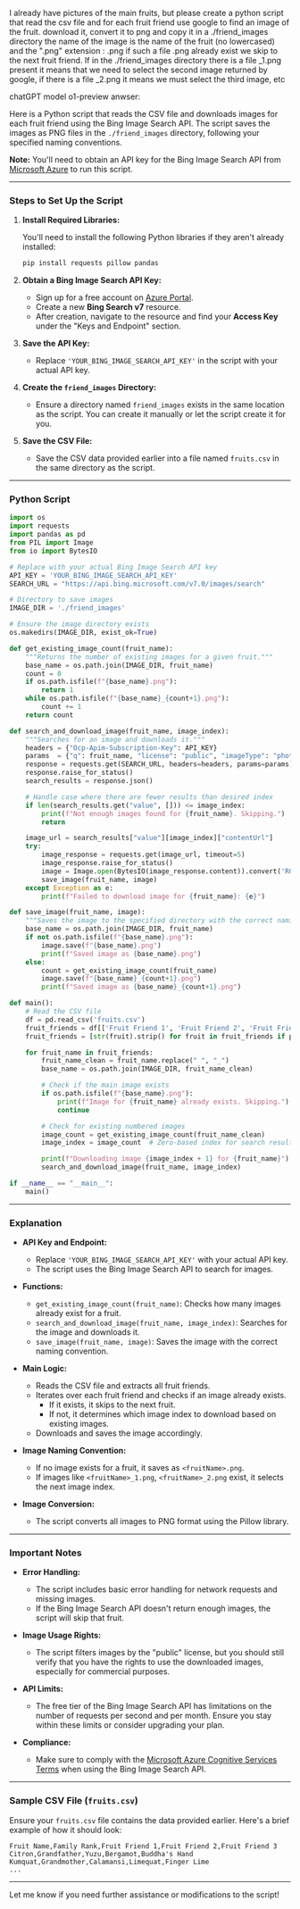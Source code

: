 I already have pictures of the main fruits, but please create a python script that read the csv file and for each fruit friend use google to find an image of the fruit. download it, convert it to png and copy it in a ./friend_images directory the name of the image is the name of the fruit (no lowercased) and the ".png" extension : <fruitName>.png
if such a file <fruitName>.png already exist we skip to the next fruit friend.
If in the ./friend_images directory  there is a file <fruitName>_1.png present it means that we need to select the second image returned by google, if there is a file <fruitName>_2.png it means we must select the third image, etc




chatGPT model o1-preview anwser:

Here is a Python script that reads the CSV file and downloads images for each fruit friend using the Bing Image Search API. The script saves the images as PNG files in the `./friend_images` directory, following your specified naming conventions.

**Note:** You'll need to obtain an API key for the Bing Image Search API from [Microsoft Azure](https://azure.microsoft.com/en-us/services/cognitive-services/bing-image-search-api/) to run this script.

---

### **Steps to Set Up the Script**

1. **Install Required Libraries:**

   You'll need to install the following Python libraries if they aren't already installed:

   ```bash
   pip install requests pillow pandas
   ```

2. **Obtain a Bing Image Search API Key:**

   - Sign up for a free account on [Azure Portal](https://portal.azure.com/).
   - Create a new **Bing Search v7** resource.
   - After creation, navigate to the resource and find your **Access Key** under the "Keys and Endpoint" section.

3. **Save the API Key:**

   - Replace `'YOUR_BING_IMAGE_SEARCH_API_KEY'` in the script with your actual API key.

4. **Create the `friend_images` Directory:**

   - Ensure a directory named `friend_images` exists in the same location as the script. You can create it manually or let the script create it for you.

5. **Save the CSV File:**

   - Save the CSV data provided earlier into a file named `fruits.csv` in the same directory as the script.

---

### **Python Script**

```python
import os
import requests
import pandas as pd
from PIL import Image
from io import BytesIO

# Replace with your actual Bing Image Search API key
API_KEY = 'YOUR_BING_IMAGE_SEARCH_API_KEY'
SEARCH_URL = "https://api.bing.microsoft.com/v7.0/images/search"

# Directory to save images
IMAGE_DIR = './friend_images'

# Ensure the image directory exists
os.makedirs(IMAGE_DIR, exist_ok=True)

def get_existing_image_count(fruit_name):
    """Returns the number of existing images for a given fruit."""
    base_name = os.path.join(IMAGE_DIR, fruit_name)
    count = 0
    if os.path.isfile(f"{base_name}.png"):
        return 1
    while os.path.isfile(f"{base_name}_{count+1}.png"):
        count += 1
    return count

def search_and_download_image(fruit_name, image_index):
    """Searches for an image and downloads it."""
    headers = {"Ocp-Apim-Subscription-Key": API_KEY}
    params  = {"q": fruit_name, "license": "public", "imageType": "photo", "count": 10}
    response = requests.get(SEARCH_URL, headers=headers, params=params)
    response.raise_for_status()
    search_results = response.json()

    # Handle case where there are fewer results than desired index
    if len(search_results.get("value", [])) <= image_index:
        print(f"Not enough images found for {fruit_name}. Skipping.")
        return

    image_url = search_results["value"][image_index]["contentUrl"]
    try:
        image_response = requests.get(image_url, timeout=5)
        image_response.raise_for_status()
        image = Image.open(BytesIO(image_response.content)).convert('RGB')
        save_image(fruit_name, image)
    except Exception as e:
        print(f"Failed to download image for {fruit_name}: {e}")

def save_image(fruit_name, image):
    """Saves the image to the specified directory with the correct naming."""
    base_name = os.path.join(IMAGE_DIR, fruit_name)
    if not os.path.isfile(f"{base_name}.png"):
        image.save(f"{base_name}.png")
        print(f"Saved image as {base_name}.png")
    else:
        count = get_existing_image_count(fruit_name)
        image.save(f"{base_name}_{count+1}.png")
        print(f"Saved image as {base_name}_{count+1}.png")

def main():
    # Read the CSV file
    df = pd.read_csv('fruits.csv')
    fruit_friends = df[['Fruit Friend 1', 'Fruit Friend 2', 'Fruit Friend 3']].values.flatten()
    fruit_friends = [str(fruit).strip() for fruit in fruit_friends if pd.notnull(fruit)]

    for fruit_name in fruit_friends:
        fruit_name_clean = fruit_name.replace(" ", "_")
        base_name = os.path.join(IMAGE_DIR, fruit_name_clean)

        # Check if the main image exists
        if os.path.isfile(f"{base_name}.png"):
            print(f"Image for {fruit_name} already exists. Skipping.")
            continue

        # Check for existing numbered images
        image_count = get_existing_image_count(fruit_name_clean)
        image_index = image_count  # Zero-based index for search results

        print(f"Downloading image {image_index + 1} for {fruit_name}")
        search_and_download_image(fruit_name, image_index)

if __name__ == "__main__":
    main()
```

---

### **Explanation**

- **API Key and Endpoint:**
  - Replace `'YOUR_BING_IMAGE_SEARCH_API_KEY'` with your actual API key.
  - The script uses the Bing Image Search API to search for images.

- **Functions:**
  - `get_existing_image_count(fruit_name)`: Checks how many images already exist for a fruit.
  - `search_and_download_image(fruit_name, image_index)`: Searches for the image and downloads it.
  - `save_image(fruit_name, image)`: Saves the image with the correct naming convention.

- **Main Logic:**
  - Reads the CSV file and extracts all fruit friends.
  - Iterates over each fruit friend and checks if an image already exists.
    - If it exists, it skips to the next fruit.
    - If not, it determines which image index to download based on existing images.
  - Downloads and saves the image accordingly.

- **Image Naming Convention:**
  - If no image exists for a fruit, it saves as `<fruitName>.png`.
  - If images like `<fruitName>_1.png`, `<fruitName>_2.png` exist, it selects the next image index.

- **Image Conversion:**
  - The script converts all images to PNG format using the Pillow library.

---

### **Important Notes**

- **Error Handling:**
  - The script includes basic error handling for network requests and missing images.
  - If the Bing Image Search API doesn't return enough images, the script will skip that fruit.

- **Image Usage Rights:**
  - The script filters images by the "public" license, but you should still verify that you have the rights to use the downloaded images, especially for commercial purposes.

- **API Limits:**
  - The free tier of the Bing Image Search API has limitations on the number of requests per second and per month. Ensure you stay within these limits or consider upgrading your plan.

- **Compliance:**
  - Make sure to comply with the [Microsoft Azure Cognitive Services Terms](https://azure.microsoft.com/en-us/support/legal/) when using the Bing Image Search API.

---

### **Sample CSV File (`fruits.csv`)**

Ensure your `fruits.csv` file contains the data provided earlier. Here's a brief example of how it should look:

```csv
Fruit Name,Family Rank,Fruit Friend 1,Fruit Friend 2,Fruit Friend 3
Citron,Grandfather,Yuzu,Bergamot,Buddha's Hand
Kumquat,Grandmother,Calamansi,Limequat,Finger Lime
...
```

---

Let me know if you need further assistance or modifications to the script!